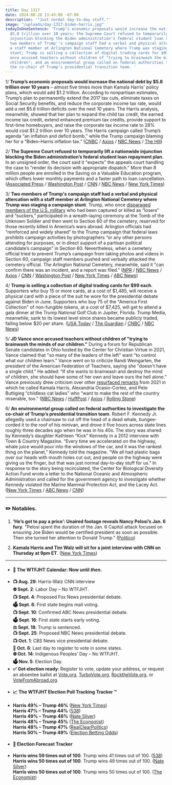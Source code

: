```yaml
---
title: Day 1317
date: 2024-08-28 13:43:00 -07:00
description: '"Just normal day-to-day stuff."'
image: "/uploads/day-1317-biden-harris.jpg"
todayInOneSentence: 'Trump’s economic proposals would increase the national debt by
  $5.8 trillion over 10 years; the Supreme Court refused to temporarily lift a nationwide
  injunction blocking the Biden administration’s federal student loan repayment plan;
  two members of Trump''s campaign staff had a verbal and physical altercation with
  a staff member at Arlington National Cemetery where Trump was staging a campaign
  stunt; Trump is selling a collection of digital trading cards for $99 each; JD Vance
  once accused teachers without children of "trying to brainwash the minds of our
  children"; and an environmental group called on federal authorities to investigate
  the co-chair of Trump’s presidential transition team. '
---
```


1/ **Trump’s economic proposals would increase the national debt by $5.8 trillion over 10 years** – almost five times more than Kamala Harris' policy plans, which would add $1.2 trillion. According to nonpartisan estimates, Trump’s plan to permanently extend the 2017 tax cuts, eliminate taxes on Social Security benefits, and reduce the corporate income tax rate, would add a net $5.8 trillion deficits over the next 10 years. The Harris analysis, meanwhile, showed that her plan to expand the child tax credit, the earned income tax credit, extend enhanced premium tax credits, provide support to first-time homebuyers, and raise the corporate tax income rate to 28% would cost $1.2 trillion over 10 years. The Harris campaign called Trump’s agenda “an inflation and deficit bomb,” while the Trump campaign blaming her for a “Biden-Harris inflation tax.” ([CNBC](https://www.cnbc.com/2024/08/27/trump-harris-budget-deficit-economy-election.html) / [Axios](https://www.axios.com/2024/08/28/trump-harris-national-debt-election) / [NBC News](https://www.nbcnews.com/politics/2024-election/harris-campaign-slams-trump-agenda-deficit-bomb-fiscal-responsibility-rcna168107) / [The Hill](https://thehill.com/business/budget/4849727-trump-economic-proposals-deficit-analysis/))

2/ **The Supreme Court refused to temporarily lift a nationwide injunction blocking the Biden administration’s federal student loan repayment plan**. In an unsigned order, the court said it "expects" the appeals court handling the case to "render its decision with appropriate dispatch." More than 8 million people are enrolled in the Saving on a Valuable Education program, which offers lower monthly payments and a faster path to loan cancellation. ([Associated Press](https://apnews.com/article/supreme-court-biden-student-loans-f566c623ccb3f322523d7e0a2f88b0c5) / [Washington Post](https://www.washingtonpost.com/politics/2024/08/28/supreme-court-blocks-biden-student-loan-repayment-save-plan/) / [CNN](https://www.cnn.com/2024/08/28/politics/supreme-court-biden-student-loan/index.html) / [NBC News](https://www.nbcnews.com/politics/supreme-court/supreme-court-refuses-revive-bidens-latest-student-loan-debt-relief-pl-rcna167455) / [New York Times](https://www.nytimes.com/2024/08/28/us/politics/supreme-court-biden-student-loans.html))

3/ **Two members of Trump's campaign staff had a verbal and physical altercation with a staff member at Arlington National Cemetery where Trump was staging a campaign stunt**. Trump, who once [disparaged members of the U.S. military](https://whatthefuckjusthappenedtoday.com/2020/09/04/day-1324/#1-trump-disparaged-members-of-the-u) who had been captured or killed as “losers” and “suckers,” participated in a wreath-laying ceremony at the Tomb of the Unknown Soldier and then went to Section 60 of the cemetery, reserved for those recently killed in America’s wars abroad. Arlington officials had “reinforced and widely shared” to the Trump campaign that federal laws prohibits campaign activities by photographers “or any other persons attending for purposes, or in direct support of a partisan political candidate’s campaign” in Section 60. Nevertheless, when a cemetery official tried to prevent Trump’s campaign from taking photos and videos in Section 60,  campaign staff members pushed and verbally attacked the cemetery official. The Arlington National Cemetery, meanwhile, said it "can confirm there was an incident, and a report was filed." ([NPR](https://www.npr.org/2024/08/27/nx-s1-5091154/trump-arlington-cemetery) / [NBC News](https://www.nbcnews.com/politics/2024-election/arlington-national-cemetery-officials-confirm-incident-trump-visit-rcna168549) / [Axios](https://www.axios.com/2024/08/28/trump-arlington-cemetery-incident-report-filed) / [CNN](https://www.cnn.com/2024/08/28/politics/trump-campaign-arlington-national-cemetery-incident/index.html) / [Washington Post](https://www.washingtonpost.com/politics/2024/08/27/trump-arlington-cemetery-npr-incident/) / [New York Times](https://www.nytimes.com/2024/08/27/us/politics/trump-arlington-cemetery-clash.html) / [ABC News](https://abcnews.go.com/Photos/arlington-national-cemetery-confirms-incident-trump-team-remembrance/story?id=113201141))

4/ **Trump is selling a collection of digital trading cards for $99 each**. Supporters who buy 15 or more cards, at a cost of $1,485, will receive a physical card with a piece of the suit he wore for the presidential debate against Biden in June. Supporters who buy 75 of the "America First Collection" of non-fungible tokens, at a cost of $7,425, will get to attend a gala dinner at the Trump National Golf Club in Jupiter, Florida. Trump Media, meanwhile, sank to its lowest level since shares became publicly traded, falling below $20 per share. ([USA Today](https://www.usatoday.com/story/news/politics/elections/2024/08/27/donald-trump-nft-digital-trading-cards/74969573007/) / [The Guardian](https://www.theguardian.com/us-news/article/2024/aug/27/trump-debate-suit-fundraising) / [CNBC](https://www.cnbc.com/2024/08/28/djt-trump-media-stock-falls-below-20-per-share-for-first-time.html) / [NBC News](https://www.nbcnews.com/business/markets/trump-media-stock-djt-falls-20-first-time-rcna168635))

5/ **JD Vance once accused teachers without children of "trying to brainwash the minds of our children."** During a forum for Republican Senate candidates in Ohio hosted by the Center for Christian Virtue in 2021, Vance claimed that "so many of the leaders of the left" want “to control what our children learn.” Vance went on to criticize Randi Weingarten, the president of the American Federation of Teachers, saying she "doesn't have a single child." He added: “If she wants to brainwash and destroy the mind of children, she should have some of her own and leave ours the hell alone.” Vance previously drew criticism over other [resurfaced remarks](https://whatthefuckjusthappenedtoday.com/2024/07/25/day-1283/#3-jd-vance-once-argued-that-kamala-h) from 2021 in which he called Kamala Harris, Alexandria Ocasio-Cortez, and Pete Buttigieg “childless cat ladies” who “want to make the rest of the country miserable, too.” ([NBC News](https://www.nbcnews.com/politics/2024-election/resurfaced-remarks-vance-bashes-teachers-union-president-not-children-rcna168552) / [HuffPost](https://www.huffpost.com/entry/jd-vance-resurfaced-comments-teachers-children_n_66cee7f2e4b054d20856e5dd) / [Axios](https://www.axios.com/2024/08/28/vance-randi-weingarten-childless-cat-ladies) / [Rolling Stone](https://www.rollingstone.com/politics/politics-news/j-d-vance-childless-people-disorient-disturb-him-audio-1235089393/))

6/ **An environmental group called on federal authorities to investigate the co-chair of Trump’s presidential transition team**. Robert F. Kennedy Jr. allegedly used a chainsaw to cut off the head of a dead whale, bungee-corded it to the roof of his minivan, and drove it five hours across state lines roughly three decades ago when he was in his 40s. The story was shared by Kennedy’s daughter Kathleen “Kick” Kennedy in a 2012 interview with Town & Country Magazine. “Every time we accelerated on the highway, whale juice would pour into the windows of the car, and it was the rankest thing on the planet,” Kennedy told the magazine. “We all had plastic bags over our heads with mouth holes cut out, and people on the highway were giving us the finger, but that was just normal day-to-day stuff for us.” In response to the story being recirculated, the Center for Biological Diversity Action Fund wrote a letter to the National Oceanic and Atmospheric Administration and called for the government agency to investigate whether Kennedy violated the Marine Mammal Protection Act, and the Lacey Act. ([New York Times](https://www.nytimes.com/2024/08/27/us/politics/rfk-jr-whale-head.html) / [ABC News](https://abcnews.go.com/Politics/environmental-group-asks-federal-agency-investigate-rfk-jr/story?id=113194270) / [CNN](https://www.cnn.com/2024/08/27/politics/environmental-group-calls-for-investigation-rfk-jr-dead-whale/index.html))

---

### ✏️ Notables.

1. **‘He’s got to pay a price’: Unaired footage reveals Nancy Pelosi’s Jan. 6 fury**. "Pelosi spent the duration of the Jan. 6 Capitol attack focused on ensuring Joe Biden would be certified president as soon as possible. Then she turned her attention to Donald Trump." ([Politico](https://www.politico.com/news/2024/08/27/nancy-pelosi-jan-6-fury-00176529))

2. **Kamala Harris and Tim Walz will sit for a joint interview with CNN on Thursday at 9pm ET**. ([New York Times](https://www.nytimes.com/2024/08/27/business/media/kamala-harris-dana-bash-interview-cnn.html))

---

* #### 📅 The WTFJHT Calendar: Now until *then*. 
* **📺 Aug. 29**: Harris-Walz CNN interview \
**⛔️ Sept. 2**: Labor Day – No WTFJHT. \
**📺 Sept. 4**: Proposed Fox News presidential debate. \
**🗳️ Sept. 6**: First state begins mail voting. \
**📺 Sept. 10**: Confirmed ABC News presidential debate. \
**🗳️ Sept. 16**: First state starts early voting. \
**⚖️ Sept. 18**: Trump is sentenced. \
**📺 Sept. 25**: Proposed NBC News presidential debate. \
**📺 Oct. 1**: CBS News vice presidential debate. \
**📆 Oct. 6**: Last day to register to vote in some states. \
**⛔️ Oct. 14**: Indigenous Peoples’ Day – No WTFJHT. \
**🗳️ Nov. 5**: Election Day.
* **✅ Get election ready**: Register to vote, update your address, or request an absentee ballot at [Vote.org](https://www.vote.org/), [TurboVote.org](https://turbovote.org/), [RocktheVote.org](https://www.rockthevote.org/), or [VoteFromAbroad.org](https://www.votefromabroad.org/).
* #### 📈 The WTFJHT Election Poll Tracking Tracker ™️
* **Harris 49% – Trump 46%** ([New York Times](https://www.nytimes.com/interactive/2024/us/elections/polls-president.html)) \
**Harris 47% – Trump 44%** ([538](https://projects.fivethirtyeight.com/polls/president-general/2024/national/)) \
**Harris 49% – Trump 46%** ([Nate Silver](https://www.natesilver.net/p/nate-silver-2024-president-election-polls-model)) \
**Harris 48% – Trump 45%** ([The Economist](https://www.economist.com/interactive/us-2024-election/trump-harris-polls)) \
**Harris 48% – Trump 47%** ([RealClearPolitics](https://www.realclearpolling.com/polls/president/general/2024/trump-vs-harris)) \
**Harris 50% – Trump 49%** ([Election Betting Odds](https://www.electionbettingodds.com/))
* #### 🔮 Election Forecast Tracker
* **Harris wins 59 times out of 100**. Trump wins 41 times out of 100. ([538](https://projects.fivethirtyeight.com/2024-election-forecast/)) \
**Harris wins 50 times out of 100**. Trump wins 49 times out of 100. ([Nate Silver](https://www.natesilver.net/p/nate-silver-2024-president-election-polls-model)) \
**Harris wins 50 times out of 100**. Trump wins 50 times out of 100. ([The Economist](https://www.economist.com/interactive/us-2024-election/prediction-model/president/))


